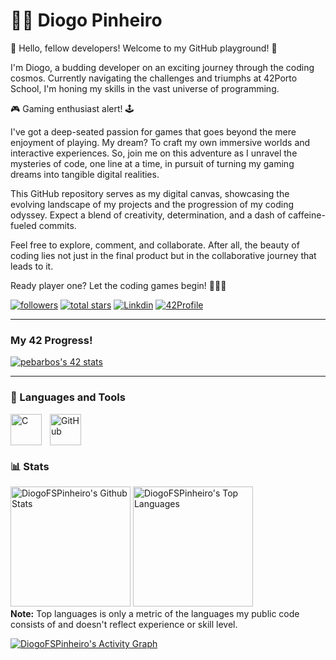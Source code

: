 #  🏊‍♂️ Diogo Pinheiro 

👋 Hello, fellow developers! Welcome to my GitHub playground! 🚀

I'm Diogo, a budding developer on an exciting journey through the coding cosmos. Currently navigating the challenges and triumphs at 42Porto School, I'm honing my skills in the vast universe of programming.

🎮 Gaming enthusiast alert! 🕹️ 

I've got a deep-seated passion for games that goes beyond the mere enjoyment of playing. My dream? To craft my own immersive worlds and interactive experiences. So, join me on this adventure as I unravel the mysteries of code, one line at a time, in pursuit of turning my gaming dreams into tangible digital realities.

This GitHub repository serves as my digital canvas, showcasing the evolving landscape of my projects and the progression of my coding odyssey. Expect a blend of creativity, determination, and a dash of caffeine-fueled commits.

Feel free to explore, comment, and collaborate. After all, the beauty of coding lies not just in the final product but in the collaborative journey that leads to it.

Ready player one? Let the coding games begin! 🚀👾✨

<p align="left">
      <a href="https://github.com/DiogoFSPinheiro?tab=followers">
         <img alt="followers" title="Follow me on Github" src="https://custom-icon-badges.demolab.com/github/followers/DiogoFSPinheiro?color=236ad3&labelColor=1155ba&style=for-the-badge&logo=person-add&label=Follow&logoColor=white"/></a>
      <a href="https://github.com/DiogoFSPinheiro?tab=repositories&sort=stargazers">
         <img alt="total stars" title="Total stars on GitHub" src="https://custom-icon-badges.demolab.com/github/stars/DiogoFSPinheiro?color=55960c&style=for-the-badge&labelColor=488207&logo=star"/></a>
       <a href="https://www.linkedin.com/in/diogofspinheiro">
         <img alt="Linkdin" title="Linkdin" src="https://custom-icon-badges.demolab.com/badge/-Linkdin-blue?style=for-the-badge&logo=in&logoColor=white"/></a>
      <a href="https://profile.intra.42.fr/users/diogosan">
         <img alt="42Profile" title="42Profile" src="https://custom-icon-badges.demolab.com/badge/-Profile-black?style=for-the-badge&logo=42&logoColor=white"/></a>
   </p>

 ---
### My 42 Progress!
<p align="left">
  <a href="https://github.com/oakoudad/badge42">
    <img src="https://badge.mediaplus.ma/binary/diogosan?1337Badge=off&UM6P=off" alt="pebarbos's 42 stats" />
  </a>
</p>

---

### 🧰 Languages and Tools

<img align="left" alt="C" width="50px" style="padding-right:10px;" src="https://cdn.jsdelivr.net/gh/devicons/devicon/icons/c/c-line.svg" />
<img align="left" alt="GitHub" width="50px" style="padding-right:10px;" src="https://cdn.jsdelivr.net/gh/devicons/devicon/icons/github/github-original.svg" />     
<br />
<br />

#

### 📊 Stats

<!-- ![Diogo's GitHub stats](https://github-readme-stats.vercel.app/api?username=DiogoFSPinheiro&show_icons=true&theme=prussian)

<!-- ![GitHub Streak](https://streak-stats.demolab.com?user=ForrestKnight&theme=gruvbox&border_radius=4.5) -->

  <a href="https://github.com/anuraghazra/github-readme-stats"><img alt="DiogoFSPinheiro's Github Stats" src="https://denvercoder1-github-readme-stats.vercel.app/api/?username=DiogoFSPinheiro&show_icons=true&include_all_commits=true&count_private=true&theme=react&hide_border=true&bg_color=172f45&title_color=b1c2d3&icon_color=2d7cc5" height="192px"/></a>
  <a href="https://github.com/anuraghazra/github-readme-stats"><img alt="DiogoFSPinheiro's Top Languages" src="https://denvercoder1-github-readme-stats.vercel.app/api/top-langs/?username=DiogoFSPinheiro&langs_count=8&layout=compact&theme=react&hide_border=true&bg_color=172f45&title_color=b1c2d3&icon_color=2d7cc5&hide=Jupyter%20Notebook,Roff" height="192px"/></a>
  <br/>
  <b>Note:</b> Top languages is only a metric of the languages my public code consists of and doesn't reflect experience or skill level.
  <!-- https://github.com/ashutosh00710/github-readme-activity-graph -->
  <a href="https://github.com/ashutosh00710/github-readme-activity-graph"><img alt="DiogoFSPinheiro's Activity Graph" src="https://github-readme-activity-graph.vercel.app/graph/?username=DiogoFSPinheiro&bg_color=172f45&color=b1c2d3&line=2d7cc5&point=FFFFFF&hide_border=true" /></a>


#

